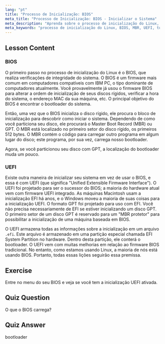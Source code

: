 ```yaml
---
lang: "pt"
title: "Processo de Inicialização: BIOS"
meta_title: "Processo de Inicialização: BIOS - Inicializar o Sistema"
meta_description: "Aprenda sobre o processo de inicialização do Linux, BIOS e MBR. Entenda como seu sistema inicia com este guia amigável para iniciantes. Explore os conceitos de UEFI!"
meta_keywords: "processo de inicialização do Linux, BIOS, MBR, UEFI, tutorial de Linux, bootloader, Linux para iniciantes, inicialização do sistema"
---
```


## Lesson Content

### BIOS

O primeiro passo no processo de inicialização do Linux é o BIOS, que realiza verificações de integridade do sistema. O BIOS é um firmware mais comum em computadores compatíveis com IBM PC, o tipo dominante de computadores atualmente. Você provavelmente já usou o firmware BIOS para alterar a ordem de inicialização de seus discos rígidos, verificar a hora do sistema, o endereço MAC da sua máquina, etc. O principal objetivo do BIOS é encontrar o bootloader do sistema.

Então, uma vez que o BIOS inicializa o disco rígido, ele procura o bloco de inicialização para descobrir como iniciar o sistema. Dependendo de como você particiona seu disco, ele procurará o Master Boot Record (MBR) ou GPT. O MBR está localizado no primeiro setor do disco rígido, os primeiros 512 bytes. O MBR contém o código para carregar outro programa em algum lugar do disco; este programa, por sua vez, carrega nosso bootloader.

Agora, se você particionou seu disco com GPT, a localização do bootloader muda um pouco.

### UEFI

Existe outra maneira de inicializar seu sistema em vez de usar o BIOS, e essa é com UEFI (que significa "Unified Extensible Firmware Interface"). O UEFI foi projetado para ser o sucessor do BIOS; a maioria do hardware atual vem com firmware UEFI integrado. As máquinas Macintosh usam a inicialização EFI há anos, e o Windows moveu a maioria de suas coisas para a inicialização UEFI. O formato GPT foi projetado para uso com EFI. Você não precisa necessariamente de EFI se estiver inicializando um disco GPT. O primeiro setor de um disco GPT é reservado para um "MBR protetor" para possibilitar a inicialização de uma máquina baseada em BIOS.

O UEFI armazena todas as informações sobre a inicialização em um arquivo `.efi`. Este arquivo é armazenado em uma partição especial chamada EFI System Partition no hardware. Dentro desta partição, ele conterá o bootloader. O UEFI vem com muitas melhorias em relação ao firmware BIOS tradicional. No entanto, como estamos usando Linux, a maioria de nós está usando BIOS. Portanto, todas essas lições seguirão essa premissa.

## Exercise

Entre no menu do seu BIOS e veja se você tem a inicialização UEFI ativada.

## Quiz Question

O que o BIOS carrega?

## Quiz Answer

bootloader
